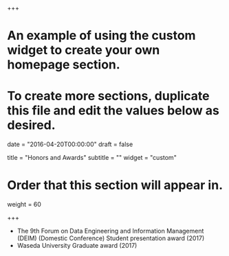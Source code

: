 +++
# An example of using the custom widget to create your own homepage section.
# To create more sections, duplicate this file and edit the values below as desired.

date = "2016-04-20T00:00:00"
draft = false

title = "Honors and Awards"
subtitle = ""
widget = "custom"

# Order that this section will appear in.
weight = 60

+++

- The 9th Forum on Data Engineering and Information Management (DEIM) (Domestic Conference) Student presentation award (2017)
- Waseda University Graduate award (2017)
